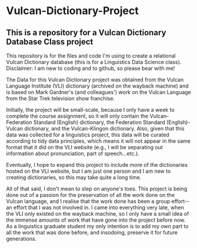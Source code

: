 # Vulcan-Dictionary-Project
## This is a repository for a Vulcan Dictionary Database Class project

This repository is for the files and code I'm using to create a relational Vulcan Dictionary database (this is for a Linguistics Data Science class).
Disclaimer: I am new to coding and to github, so please bear with me!

The Data for this Vulcan Dictionary project was obtained from the Vulcan Language Institute (VLI) dictionary (archived on the wayback machine) and is based on Mark Gardner's (and colleagues') work on the Vulcan Language from the Star Trek television show franchise.

Initially, the project will be small-scale, because I only have a week to complete the course assignment, so it will only contain the Vulcan-Federation Standard (English) dictionary, the Federation Standard (English)-Vulcan dictionary, and the Vulcan-Klingon dictionary. Also, given that this data was collected for a linguistics project, this data will be curated according to tidy data principles, which means it will not appear in the same format that it did on the VLI website (e.g., I will be separating out information about pronunciation, part of speech...etc.).

Eventually, I hope to expand this project to include more of the dictionaries hosted on the VLI website, but I am just one person and I am new to creating dictionaries, so this may take quite a long time.

All of that said, I don't mean to step on anyone's toes. This project is being done out of a passion for the preservation of all the work done on the Vulcan language, and I realise that the work done has been a group effort--an effort that I was not involved in. I came into everything very late, when the VLI only existed on the wayback machine, so I only have a small idea of the immense amounts of work that have gone into the project before now. As a linguistics graduate student my only intention is to add my own part to all the work that was done before, and insodoing, preserve it for future generations.
